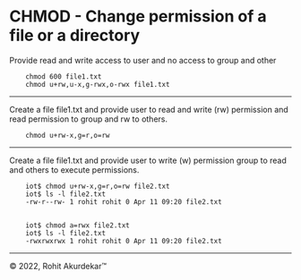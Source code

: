 # CHMOD - Change permission of a file or a directory



Provide read and write access to user and no access to group and other

        chmod 600 file1.txt
        chmod u+rw,u-x,g-rwx,o-rwx file1.txt

-------------------------------------------------------------------
Create a file file1.txt and provide user to read and write (rw) 
permission and read permission to group and rw to others.
        
        chmod u+rw-x,g=r,o=rw

-------------------------------------------------------------------        
Create a file file1.txt and provide user to write (w) 
permission group to read and others to execute permissions.


        iot$ chmod u+rw-x,g=r,o=rw file2.txt 
        iot$ ls -l file2.txt 
        -rw-r--rw- 1 rohit rohit 0 Apr 11 09:20 file2.txt


        iot$ chmod a=rwx file2.txt 
        iot$ ls -l file2.txt 
        -rwxrwxrwx 1 rohit rohit 0 Apr 11 09:20 file2.txt

-------------------------------------------------------------------

&copy; 2022, Rohit Akurdekar&trade;